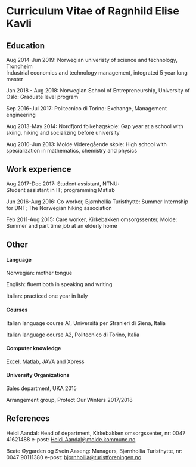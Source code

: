# Curriculum Vitae of Ragnhild Elise Kavli

## **Education**

Aug 2014-Jun 2019: Norwegian univeristy of science and technology, Trondheim                                         
	           Industrial economics and technology management, integrated 5 year long master
	
Jan 2018 - Aug 2018: Norwegian School of Entrepreneurship, University of Oslo:                                                                                Graduate level program
	
Sep 2016-Jul 2017: Politecnico di Torino: 														Exchange, Management engineering
	   
Aug 2013-May 2014: Nordfjord folkehøgskole: Gap year at a school with skiing, hiking and socializing before university
	
Aug 2010-Jun 2013: Molde Videregående skole: 
	High school with specialization in mathematics, chemistry and physics
 
	   

## **Work experience**	     

Aug 2017-Dec 2017: Student assistant, NTNU:  
	Student assistant in IT; programming Matlab
	
Jun 2016-Aug 2016: Co worker, Bjørnhollia Turisthytte: 
	Summer Internship for DNT; The Norwegian hiking association 
	
Feb 2011-Aug 2015: Care worker, Kirkebakken omsorgssenter, Molde: 
	Summer and part time job at an elderly home


## **Other**                

#### Language

Norwegian: mother tongue

English: fluent both in speaking and writing

Italian: practiced one year in Italy
                                                
#### Courses

Italian language course A1, Università per Stranieri di Siena, Italia

Italian language course A2, Politecnico di Torino, Italia

#### Computer knowledge	

Excel, Matlab, JAVA and Xpress

#### University Organizations
Sales department, UKA 2015

Arrangement group, Protect Our Winters 2017/2018



## **References**
Heidi Aandal: Head of department, Kirkebakken omsorgssenter, nr: 0047 41621488
e-post: Heidi.Aandal@molde.kommune.no

Beate Øygarden og Svein Aaseng:	Managers, Bjørnhollia Turisthytte, nr: 0047 90111380 
e-post: bjornhollia@turistforeningen.no




